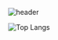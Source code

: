![header](https://capsule-render.vercel.app/api?type=waving&color=gradient&height=250&section=header&text=Decoy%20Them%20All😈&stroke=000000&strokeWidth=3&fontAlign=70&fontSize=70)

![Top Langs](https://github-readme-stats.vercel.app/api/top-langs/?username=decoyer&layout=compact)
